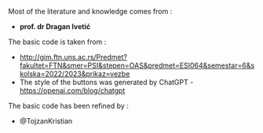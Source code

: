 Most of the literature and knowledge comes from :
  * **prof. dr Dragan Ivetić**

The basic code is taken from :
  * http://gim.ftn.uns.ac.rs/Predmet?fakultet=FTN&smer=PSI&stepen=OAS&predmet=ESI064&semestar=6&skolska=2022/2023&prikaz=vezbe
  * The style of the buttons was generated by ChatGPT - https://openai.com/blog/chatgpt

The basic code has been refined by :
  * @TojzanKristian
